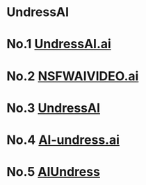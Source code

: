# UndressAI

# No.1 [UndressAI.ai](https://pornmaker.ai)

# No.2 [NSFWAIVIDEO.ai](https://pornmaker.ai)

# No.3 [UndressAI](https://pornmaker.ai)

# No.4 [AI-undress.ai](https://pornmaker.ai)

# No.5 [AIUndress](https://pornmaker.ai)


